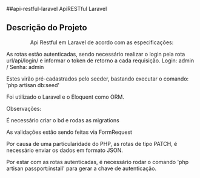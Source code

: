 ##api-restful-laravel
ApiRESTful Laravel

## Descrição do Projeto
<p align="center">Api Restful em Laravel de acordo com as especificações:</p>



As rotas estão autenticadas, sendo necessário realizar o login pela rota url/api/login/ e informar o token de retorno a cada requisição. Login: admin / Senha: admin

Estes virão pré-cadastrados pelo seeder, bastando executar o comando: 'php artisan db:seed'

Foi utilizado o Laravel e o Eloquent como ORM.

Observações:

É necessário criar o bd e rodas as migrations

As validações estão sendo feitas via FormRequest

Por causa de uma particularidade do PHP, as rotas de tipo PATCH, é necessário enviar os dados em formato JSON.

Por estar com as rotas autenticadas, é necessário rodar o comando 'php artisan passport:install' para gerar a chave de autenticação.

